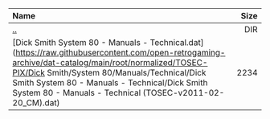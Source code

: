 |Name|Size|
|:---|---:|
|[..](../index.html)|DIR|
|[Dick Smith System 80 - Manuals - Technical.dat](https://raw.githubusercontent.com/open-retrogaming-archive/dat-catalog/main/root/normalized/TOSEC-PIX/Dick Smith/System 80/Manuals/Technical/Dick Smith System 80 - Manuals - Technical/Dick Smith System 80 - Manuals - Technical (TOSEC-v2011-02-20_CM).dat)|2234|
